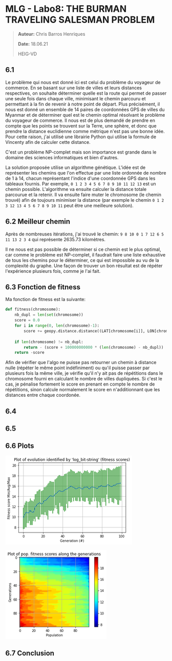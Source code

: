 # MLG - Labo8: THE BURMAN TRAVELING SALESMAN PROBLEM



> **Auteur:** Chris Barros Henriques
>
> **Date:** 18.06.21
>
> HEIG-VD



## 6.1

Le problème qui nous est donné ici est celui du problème du voyageur de commerce. En se basant sur une liste de villes et leurs distances respectives, on souhaite déterminer quelle est la route qui permet de passer une seule fois dans chaque ville, minimisant le chemin parcouru et permettant à la fin de revenir à notre point de départ. Plus précisément, il nous est donné un ensemble de 14 paires de coordonnées GPS de villes du Myanmar et de déterminer quel est le chemin optimal résolvant le problème du voyageur de commerce. Il nous est de plus demandé de prendre en compte que les points se trouvent sur la Terre, une sphère, et donc que prendre la distance euclidienne comme métrique n'est pas une bonne idée. Pour cette raison, j'ai utilisé une librairie Python qui utilise la formule de Vincenty afin de calculer cette distance.

C'est un problème NP-complet mais son importance est grande dans le domaine des sciences informatiques et bien d'autres.



La solution proposée utilise un algorithme génétique. L'idée est de représenter les chemins que l'on effectue par une liste ordonnée de nombre de 1 à 14, chacun représentant l'indice d'une coordonnée GPS dans les tableaux fournis. Par exemple, `0 1 2 3 4 5 6 7 8 9 10 11 12 13` est un chemin possible. L'algorithme va ensuite calculer la distance totale parcourue et la retenir. Il va ensuite faire muter le chromosome (le chemin trouvé) afin de toujours minimiser la distance (par exemple le chemin `0 1 2 3 12 13 4 5 6 7 8 9 10 11` peut être une meilleure solution).

<div style="page-break-after: always; break-after: page;"></div>



## 6.2 Meilleur chemin 

Après de nombreuses itérations, j'ai trouvé le chemin: `9 8 10 0 1 7 12 6 5 11 13 2 3 4` qui représente 2635.73 kilomètres.

Il ne nous est pas possible de déterminer si ce chemin est le plus optimal, car comme le problème est NP-complet, il faudrait faire une liste exhaustive de tous les chemins pour le déterminer, ce qui est impossible au vu de la complexité du graphe. Une façon de trouver un bon résultat est de répéter l'expérience plusieurs fois, comme je l'ai fait.  



## 6.3 Fonction de fitness

Ma fonction de fitness est la suivante:

```python
def fitness(chromosome):
    nb_dupl = len(set(chromosome))
    score = 0.0
    for i in range(0, len(chromosome)-1):
        score += geopy.distance.distance((LAT[chromosome[i]], LON[chromosome[i]]), (LAT[chromosome[i+1]], LON[chromosome[i+1]])).km

    if len(chromosome) != nb_dupl:
        return - (score + 100000000000 * (len(chromosome) - nb_dupl))
    return -score
```



Afin de vérifier que l'algo ne puisse pas retourner un chemin à distance nulle (répéter le même point indéfiniment) ou qu'il puisse passer par plusieurs fois la même ville, je vérifie qu'il n'y ait pas de répétitions dans le chromosome fourni en calculant le nombre de villes dupliquées. Si c'est le cas, je pénalise fortement le score en prenant en compte le nombre de répétitions, sinon calcule normalement le score en n'additionnant que les distances entre chaque coordonée.

<div style="page-break-after: always; break-after: page;"></div>



## 6.4



## 6.5







<div style="page-break-after: always; break-after: page;"></div>



## 6.6 Plots



![](img/plot1.png)

![](img/plot2.png)



<div style="page-break-after: always; break-after: page;"></div>



## 6.7 Conclusion







